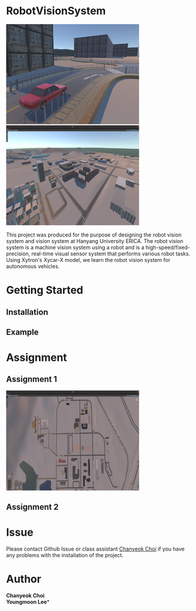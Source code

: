 # RobotVisionSystem
<p aligin="center">
    <img src="robotvisionsystem/img/rvs0.png" width="360" height="270"/>
    <img src="robotvisionsystem/img/rvs1.png" width="360" height="270"/>  
</p>
This project was produced for the purpose of designing the robot vision system and vision system at Hanyang University ERICA. The robot vision system is a machine vision system using a robot and is a high-speed/fixed-precision, real-time visual sensor system that performs various robot tasks. Using Xytron's Xycar-X model, we learn the robot vision system for autonomous vehicles.

# Getting Started
## Installation

## Example

# Assignment
## Assignment 1
<img src="robotvisionsystem/img/rvsmap.png" width="360" height="270"/> 

## Assignment 2

# Issue
Please contact Github Issue or class assistant [Chanyeok Choi](angledsugar@hanyang.ac.kr) if you have any problems with the installation of the project.  

# Author
**Chanyeok Choi**    
**Youngmoon Lee***